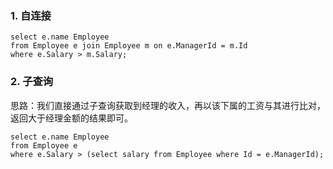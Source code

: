 ### 1. 自连接

```mysql
select e.name Employee 
from Employee e join Employee m on e.ManagerId = m.Id
where e.Salary > m.Salary;
```



### 2. 子查询

思路：我们直接通过子查询获取到经理的收入，再以该下属的工资与其进行比对，返回大于经理金额的结果即可。

```mysql
select e.name Employee 
from Employee e 
where e.Salary > (select salary from Employee where Id = e.ManagerId);
```